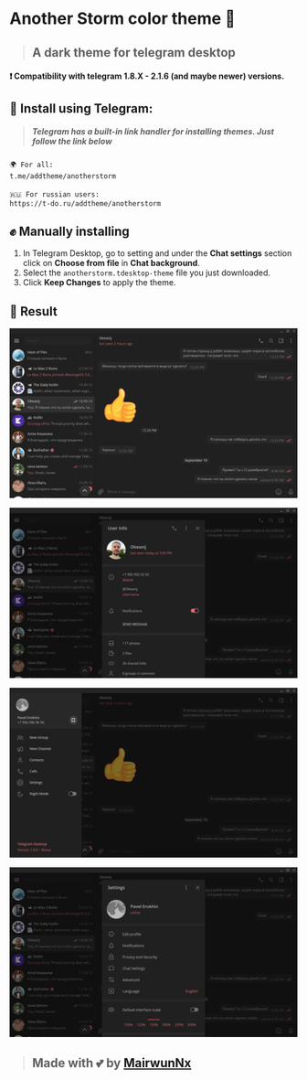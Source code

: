 # Another Storm color theme 🥰

> ## A dark theme for telegram desktop

#### ❗ Compatibility with telegram 1.8.X - 2.1.6 (and maybe newer) versions.

## 🚀 Install using Telegram:
> ##### Telegram has a built-in link handler for installing themes. Just follow the link below

```
🌍 For all:
t.me/addtheme/anotherstorm

🇷🇺 For russian users: 
https://t-do.ru/addtheme/anotherstorm
```

## ✊ Manually installing

1. In Telegram Desktop, go to setting and under the **Chat settings** section click on **Choose from file** in **Chat background**.
2. Select the `anotherstorm.tdesktop-theme` file you just downloaded.
3. Click **Keep Changes** to apply the theme.

## 🎉 Result

![Another Storm theme](https://github.com/MairwunNx/AnotherStorm/blob/Desktop-1.8.X/screenshots/AnotherStorm01.png)

![Another Storm theme](https://github.com/MairwunNx/AnotherStorm/blob/Desktop-1.8.X/screenshots/AnotherStorm02.png)

![Another Storm theme](https://github.com/MairwunNx/AnotherStorm/blob/Desktop-1.8.X/screenshots/AnotherStorm03.png)

![Another Storm theme](https://github.com/MairwunNx/AnotherStorm/blob/Desktop-1.8.X/screenshots/AnotherStorm04.png)

> ## Made with 💕 by [MairwunNx](https://mairwunnx.github.io/)
